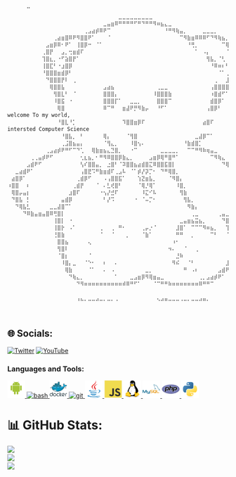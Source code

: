 
```

⠀⠀⠀⠀⠀⠉⠀⠀⠀⠀⠀⠀⠀⠀⠀⠀⠀⠀⠀⠀⠀⠀⠀⠀⠀⠀⠀⠀⠀⠀⠀⠀⠀⠀⠀⠀⠀⠀⠀⠀⠀⠀⠀⠀⠀⠀⠀⠀⠀⠀⠀⠀⠀⠀⠀⠀⠀⠀⠀⠀⠀⠀⠀⠀
⠀⠀⠀⠀⠀⠀⠀⠀⠀⠀⠀⠀⠀⠀⠀⠀⠀⠀⠀⠀⠀⠀⠀⠀⠀⠀⠀⠀⠀⣀⣀⣀⣀⣀⣀⣀⣀⣀⠀⠀⠀⠀⠀⠀⠀⠀⠀⠀⠀⠀⠀⠀⠀⠀⠀⠀⠀⠀⠀⠀⠀⠀⠀⠀
⠀⠀⠀⠀⠀⠀⠀⠀⠀⠀⠀⠀⠀⠀⠀⠀⠀⠀⠀⠀⠀⠀⠀⠀⠀⣀⣤⣶⠿⠛⠛⠛⠛⠋⠛⠙⠛⠛⠻⠶⣦⣄⣀⠀⠀⠀⠀⠀⠀⠀⠀⠀⠀⠀⠀⠀⠀⠀⠀⠀⠀⠀⠀⠀
⠀⠀⠀⠀⠀⠀⠀⠀⠀⠀⠀⠀⠀⠀⠀⠀⠀⠀⠀⠀⢀⣠⣴⡾⠿⠟⠉⠀⠀⠀⠀⠀⠀⠀⠀⠀⠀⠀⠀⠀⠀⠘⠛⠻⢷⣤⡀⠀⠀⠀⠀⣀⣀⣀⡀⠀⠀⠀⠀⠀⠀⠀⠀⠀
⠀⠀⠀⠀⠀⠀⠀⠀⠀⠀⠀⠀⢀⣴⣶⣿⠿⠟⠻⣿⣿⠟⠁⠀⠀⠀⠈⠀⠀⠀⠀⠀⠀⠀⠀⠀⠀⠀⠀⠀⠀⠀⠀⠀⠀⠉⠻⣷⣶⠿⠿⠿⠋⠙⠻⢷⣦⡀⠀⠀⠀⠀⠀⠀
⠀⠀⠀⠀⠀⠀⠀⠀⠀⠀⣠⣶⡿⠿⠂⠟⠁⠀⢸⣿⡿⠒⠀⠈⠁⠀⠀⠀⠀⠀⠀⠀⠀⠀⠀⠀⠀⠀⠀⠀⠀⠀⠀⠀⠀⠀⠀⠘⢛⡀⠀⠀⠀⠀⠀⠀⠉⢿⣶⡄⠀⠀⠀⠀
⠀⠀⠀⠀⠀⠀⠀⠀⠀⢀⣿⡟⠀⠀⣠⡀⢒⣶⣾⠏⠀⠀⠀⠀⠀⠀⠀⠀⠀⠀⠀⠀⠀⠀⠀⠀⠀⠀⠀⠀⠀⠀⠀⠀⠀⠀⠀⠀⠀⠁⠀⠠⡄⠀⠀⠀⠀⠈⢿⣿⡄⠀⠀⠀
⠀⠀⠀⠀⠀⠀⠀⠀⠀⢹⣿⣆⡀⠐⠋⣵⣿⡟⠁⠀⠀⠀⠀⠀⠀⠀⠀⠀⠀⠀⠀⠀⠀⠀⠀⠀⠀⠀⠀⠀⠀⠀⠀⠀⠀⠀⠀⠀⠀⠀⠀⠀⢻⣧⡀⠈⢃⠀⢸⣿⢃⠀⠀⠀
⠀⠀⠀⠀⠀⠀⠀⠀⠀⢸⣿⣏⠃⠐⣰⣿⡿⠀⠀⠀⠀⠀⠀⠀⠀⠀⠀⠀⠀⠀⠀⠀⠀⠀⠀⠀⠀⠀⠀⠀⠀⠀⠀⠀⠀⠀⠀⠀⠀⠀⠀⠀⠀⠘⠿⠶⠆⠃⢸⣿⣾⠀⠀⠀
⠀⠀⠀⠀⠀⠀⠀⠀⠀⠘⣿⣿⣿⣶⣾⡿⠃⠀⠀⠀⠀⠀⠀⠀⠀⠀⠀⠀⠀⠀⠀⠀⠀⠀⠀⠀⠀⠀⠀⠀⠀⠀⠀⠀⠀⠀⠀⠀⠀⠀⠀⠀⠀⠀⠀⠈⠁⢀⣾⣿⡏⠀⠀⠀
⠀⠀⠀⠀⠀⠀⠀⠀⠀⠀⠙⣿⣿⣿⡟⠇⠀⢀⠀⠀⠀⠀⠀⠀⠀⠀⠀⠀⠀⠀⠀⠀⠀⠀⠀⠀⠀⠀⠀⠀⠀⠀⠀⠀⠀⠀⠀⠀⠀⠀⠀⠀⠀⠀⢀⠀⠀⣸⣿⠟⠁⠀⠀⠀
⠀⠀⠀⠀⠀⠀⠀⠀⠀⠀⠀⢿⣿⣿⣧⠀⠀⠀⠀⠀⠀⠀⠀⠀⠀⣠⣴⣦⠀⠀⠀⠀⠀⠀⠀⠀⠀⠀⠀⢀⣀⣀⠀⠀⠀⠀⠀⠀⠀⠀⠀⠀⠀⢠⣿⣿⣿⣿⡁⠀⠀⠀⠀⠀
⠀⠀⠀⠀⠀⠀⠀⠀⠀⠀⠀⠀⢻⣿⣇⠃⠀⠈⠀⠀⠀⠀⠀⠀⠀⣿⣿⣿⡄⠀⠀⠀⠀⠀⠀⠀⠀⠀⠸⣿⣿⣿⣷⠀⠀⠀⠀⠀⠀⠀⠀⠀⠀⠰⣿⣾⠋⠁⠀⠀⠀⠀⠀⠀
⠀⠀⠀⠀⠀⠀⠀⠀⠀⠀⠀⠀⠸⣿⣯⠀⠐⠀⠀⠀⠀⠀⠀⠀⠀⣿⣿⣿⡏⠁⠀⠀⣀⣀⡀⠀⠀⠀⠀⣿⣿⣿⠉⠀⠀⠀⠀⠀⠀⠀⠀⠀⠀⣾⣿⡿⠁⠀⠀⠀⠀⠀⠀⠀
⠀⠀⠀⠀⠀⠀⠀⠀⠀⠀⠀⠀⠀⢿⣿⠀⠀⠀⠀⠀⠀⠀⠀⠀⠀⠿⠉⠛⠀⠀⣶⣼⠟⡛⠻⣷⡤⠀⠀⠘⠋⠁⠀⠀⠀⠀⠀⠀⠀⠀⠀⠀⢠⣿⡿⠃⠀⠀⠀⠀⠀⠀⠀⠀hello, welcome To my world, 
⠀⠀⠀⠀⠀⠀⠀⠀⠀⠀⠀⠀⠀⠘⣿⣇⠘⡁⠀⠀⠀⠀⠀⠀⠀⠀⠀⠀⠀⠀⠹⣿⣿⣶⡿⠏⠀⠀⠀⠀⠀⠀⠀⠀⠀⠀⠀⠀⠀⠀⠀⣴⣿⠏⠀⠀⠀⠀⠀⠀⠀⠀⠀⠀Im intersted Computer Science 
⠀⠀⠀⠀⠀⠀⠀⠀⠀⠀⠀⠀⠀⠀⠘⣿⣧⡀⠀⠃⠀⠀⠀⠀⠀⢿⡄⠀⠀⠀⠀⠈⢻⣿⠀⠀⠀⠀⠀⠀⠀⠀⠀⠀⠀⠀⠀⠀⠀⣀⣼⡿⠉⠁⠀⠀⠀⠀⠀⠀⠀⠀⠀⠀       
⠀⠀⠀⠀⠀⠀⠀⠀⠀⠀⠀⠀⠀⠀⢀⣨⣿⣦⣤⡄⠀⠀⠀⠀⠀⠈⢻⣄⡀⠀⠀⠀⠸⣿⢢⠄⠀⠀⠀⠀⠀⠀⠀⠀⠀⠀⠘⣷⣾⣿⡁⠀⠀⠀⠀⠀⠀⠀⠀⠀⠀⠀⠀⠀
⠀⠀⠀⠀⠀⠀⠀⠀⠀⠀⢀⣠⣴⡾⠟⠛⠋⠉⠙⢁⠀⠀⢿⣷⣶⣦⣄⣙⣿⡀⠀⠀⠐⠉⠀⠀⠀⠀⠀⠀⣀⣀⣀⣀⡀⠀⠀⠉⠉⠛⠻⠷⢶⣤⣀⠀⠀⠀⠀⠀⠀⠀⠀⠀
⠀⠀⠀⠀⠀⠀⢀⢀⣤⡾⠟⠋⠀⠀⠀⠀⠀⠀⠀⢂⣆⣦⡀⠂⠛⠻⠿⣿⣿⡿⣷⣄⡀⠀⠀⠀⠀⣠⣶⡿⢿⠛⣿⠛⠁⠀⠀⠀⠀⠀⠀⠀⠀⠉⠻⢷⣄⠀⠀⠀⠀⠀⠀⠀
⠀⠀⠀⠀⠀⣠⣾⠟⠋⠀⠀⠀⠀⠀⠀⠀⠀⠀⠀⢣⠎⣿⣿⣤⡀⠀⣐⣿⠃⠈⠽⣿⣿⣦⣴⣾⣿⣍⠿⣿⣿⣯⣿⡇⠀⠀⠀⠀⠀⠀⠀⠀⠀⠀⠀⠀⠙⢿⣦⣀⠀⠀⠀⠀
⠀⠀⣀⣴⣾⠟⠁⠀⠀⠀⠀⠀⠀⠀⠀⠀⠀⠀⠀⢠⣿⣟⠩⠛⣷⣶⣾⠏⢀⣠⠧⠀⠈⠁⡾⡜⡽⡉⠂⠀⠙⠛⢿⣿⡀⠀⠀⠀⠀⠀⠀⠀⠀⠀⠀⠀⠀⠀⠉⢻⣦⣄⠀⠀
⠀⣴⣿⡿⠁⠀⠀⠀⠀⠀⠀⠀⠀⠀⠀⠀⠀⠀⢀⣾⡿⠋⠀⠀⠀⠠⢠⣿⣿⣯⠁⠀⠀⠀⢱⣝⣶⣧⡀⠀⠀⠀⠈⠻⣿⡄⠀⠀⠀⠀⠀⠀⠀⠀⠀⠀⠀⠀⠀⠀⠘⠿⣧⠀
⠰⣿⣿⠀⠀⠆⠀⠀⠀⠀⠀⠀⠀⠀⠀⠀⠀⢀⣾⡟⠀⠀⠀⠈⠀⠄⣃⢞⣿⠃⠀⠀⠀⠀⠈⢿⡘⢿⠁⠀⠀⠀⠀⠀⠸⣿⡀⠀⠀⠀⠀⠀⠀⠀⠀⠀⠀⠀⠀⠀⠀⠀⢻⣧
⠀⢿⣿⡤⣤⡆⠀⠀⠀⠀⠀⠀⠀⠀⠀⠀⣰⣿⠏⠀⠀⠀⠀⠀⠐⢢⡜⣚⠏⠀⠀⠀⠀⠀⠀⠸⣍⠊⠧⠀⠀⠀⠀⠀⠀⢻⣷⠀⠀⠀⠀⠀⠀⠀⠀⠀⠀⠀⠀⠀⠀⠀⢸⣷
⠀⠙⣿⣧⠀⡃⠀⠀⠀⠀⠀⠀⠀⠀⣤⣾⡿⠀⠀⠀⠀⠀⠀⠀⠀⠃⡜⠩⠀⠀⠀⠀⠀⠐⠀⠈⠤⡉⠂⠀⠀⠀⠀⠀⠀⠀⢻⣧⡀⠀⠀⠀⠀⠀⠀⠀⠀⠀⠀⠀⠀⢀⣼⣿
⠀⠀⠙⢿⣧⣃⠀⠀⠀⠀⠀⣀⣀⣼⣿⠉⠁⠀⠀⠀⠀⠀⠀⠀⠀⠀⠀⠀⠀⠀⠀⠀⠀⠀⠀⠀⠀⠀⠀⠀⠀⠀⠀⠀⠀⠀⠀⠻⣷⡄⠀⠀⠀⠀⠀⠀⠀⠀⠀⠀⠀⣼⣿⡏
⠀⠀⠀⠀⠙⠿⣷⣤⣶⣤⣿⠿⢛⣿⡇⠀⠀⠀⠀⠀⠀⠀⠀⠀⠀⠀⠀⠀⠀⠀⠀⠀⠀⠀⠀⠀⠀⠀⠀⠀⠀⠀⠀⠀⠀⠀⠀⠀⢀⣀⠀⠀⠀⠀⠀⢀⣤⣀⣀⣤⣾⡿⠛⠀
⠀⠀⠀⠀⠀⠀⠀⠀⠀⠀⠀⠀⢸⣿⡇⠀⠐⠀⠀⠀⠀⠀⠀⠀⠀⠀⠀⠀⠀⠀⠀⠀⠀⠀⠀⠀⠀⠀⠀⠀⠀⠀⠀⠀⠀⣀⣤⣶⣦⣭⣦⡀⠀⠀⠀⠀⠙⣿⣿⠿⠃⠀⠀⠀
⠀⠀⠀⠀⠀⠀⠀⠀⠀⠀⠀⠀⢸⣿⡗⠀⠠⠁⠀⠀⠀⠀⠀⠀⢀⠀⠀⢀⠀⠛⠂⠀⠀⠀⠀⢀⡤⡐⠈⠀⠀⠀⠀⠀⣸⣿⠁⠀⠉⠉⠉⠻⠶⣦⡀⠀⠀⢹⣯⡀⠀⠀⠀⠀
⠀⠀⠀⠀⠀⠀⠀⠀⠀⠀⠀⠀⢘⣿⣷⠀⠀⠀⠀⠀⠀⠀⠀⠀⠈⠀⠀⠈⠀⠀⠀⡀⠀⠀⠀⠈⣷⠁⠀⠀⠀⠀⠀⠀⠛⠛⠀⠀⡀⠀⠀⠀⠀⠉⠃⠀⠀⠈⣿⣇⡄⠀⠀⠀
⠀⠀⠀⠀⠀⠀⠀⠀⠀⠀⠀⠀⠀⣿⣿⣦⠀⠀⠀⠀⠀⢄⠀⠀⠀⠀⠀⠀⠀⠀⠀⠀⠀⠀⠀⠀⠀⠀⠀⠀⠀⠀⠀⠰⠂⠀⠀⠀⠀⠀⠀⠀⠀⠀⠀⠀⠀⠀⢸⣿⣇⠀⠀⠀
⠀⠀⠀⠀⠀⠀⠀⠀⠀⠀⠀⠀⠀⢻⣿⠇⠀⠀⠀⠀⠀⠀⠀⠀⠀⠀⠀⠀⠀⠀⠀⠀⠀⠀⠀⠀⠀⠀⠀⠀⠀⠀⠲⠄⠀⠀⠈⠀⠀⢀⠀⠀⠀⠀⠀⠀⠀⠀⣾⣿⣿⠀⠀⠀
⠀⠀⠀⠀⠀⠀⠀⠀⠀⠀⠀⠀⠀⠈⣿⡆⠀⠀⠀⠀⠀⠈⠀⠀⠀⠀⠀⠀⠀⠀⠀⠀⠀⠀⠀⠀⠀⠀⠀⠀⠀⠀⠀⠀⣘⠷⠀⠀⠀⠀⠀⠀⠀⠀⠀⠀⠀⠀⣿⣿⠏⠀⠀⠀
⠀⠀⠀⠀⠀⠀⠀⠀⠀⠀⠀⠀⠀⠀⠸⣿⡄⣀⠀⠀⠈⠑⠂⠀⠀⠆⠀⠀⠄⠀⠀⠀⠀⠀⠀⠀⠀⠀⠀⠀⠀⠀⠀⠻⠮⠀⠀⠈⠃⠀⠀⠀⠀⠀⠀⠀⠀⣸⡟⠁⠀⠀⠀⠀
⠀⠀⠀⠀⠀⠀⠀⠀⠀⠀⠀⠀⠀⠀⠀⢿⣷⠀⠀⠀⠀⠈⠁⠀⠀⠄⠀⠠⠀⠀⠀⠀⠀⠀⠀⠀⣀⡀⠀⠀⠀⠀⠀⠀⠀⠀⠛⠀⠠⠆⠀⠀⠀⠀⠀⣠⣾⠟⠁⠀⠀⠀⠀⠀
⠀⠀⠀⠀⠀⠀⠀⠀⠀⠀⠀⠀⠀⠀⠀⠀⠙⢷⣄⡀⠀⠀⠀⠀⠀⠀⠀⠀⠁⠀⠀⠀⣀⣠⣶⡿⠻⢿⣶⣤⣀⠀⠀⠀⠀⠀⠀⠀⠀⠀⢀⡀⣠⣴⡾⠟⠁⠀⠀⠀⠀⠀⠀⠀
⠀⠀⠀⠀⠀⠀⠀⠀⠀⠀⠀⠀⠀⠀⠀⠀⠀⠀⠙⠻⠶⠶⠶⠶⠶⠶⠶⠶⠶⠶⠾⠿⠛⠋⠁⠀⠀⠀⠈⠉⠛⠛⠷⠶⠶⠶⠶⠶⠶⠶⠿⠛⠛⠉⠀⠀⠀⠀⠀⠀⠀⠀⠀⠀
⠀⠀⠀⠀⠀⠀⠀⠀⠀⠀⠀⠀⠀⠀⠀⠀⠀⠀⠀⠀⠀⠀⠀⠀⠀⠀⠀⠀⠀⠀⠀⠀⠀⠀⠀⠀⠀⠀⠀⠀⠀⠀⠀⠀⠀⠀⠀⠀⠀⠀⠀⠀⠀⠀⠀⠀⠀⠀⠀⠀⠀⠀⠀⠀
⠀⠀⠀⠀⠀⠀⠀⠀⠀⠀⠀⠀⠀⠀⠀⠀⠀⠀⢠⣄⡀⣀⣀⣠⣀⡀⣀⡀⢀⠀⠀⠀⠀⠀⠀⠀⠀⠀⠀⢄⣠⣤⣀⣀⣀⢀⣀⡀⣀⣀⣠⣤⡀⠀⠀⠀⠀⠀⠀⠀⠀⠀⠀⠀

⠀⠀⠀⠀⠀⠀⠀⠀⠀⠀⠀⠀⠀⠀⠀⠀⠀⠀⠀⠀⠀⠀⠀⠀⠀⠀⠀⠀⠀
```
## 🌐 Socials:
[![Twitter](https://img.shields.io/badge/Twitter-%231DA1F2.svg?logo=Twitter&logoColor=white)](https://twitter.com/@khawla-abdulsattar) [![YouTube](https://img.shields.io/badge/YouTube-%23FF0000.svg?logo=YouTube&logoColor=white)](https://youtube.com/@BugsWired) 

<h3 align="left">Languages and Tools:</h3>
<p align="left"> <a href="https://developer.android.com" target="_blank" rel="noreferrer"> <img src="https://raw.githubusercontent.com/devicons/devicon/master/icons/android/android-original-wordmark.svg" alt="android" width="40" height="40"/> </a> <a href="https://www.gnu.org/software/bash/" target="_blank" rel="noreferrer"> <img src="https://www.vectorlogo.zone/logos/gnu_bash/gnu_bash-icon.svg" alt="bash" width="40" height="40"/> </a> <a href="https://www.docker.com/" target="_blank" rel="noreferrer"> <img src="https://raw.githubusercontent.com/devicons/devicon/master/icons/docker/docker-original-wordmark.svg" alt="docker" width="40" height="40"/> </a>  <a href="https://git-scm.com/" target="_blank" rel="noreferrer"> <img src="https://www.vectorlogo.zone/logos/git-scm/git-scm-icon.svg" alt="git" width="40" height="40"/> </a> <a href="https://www.java.com" target="_blank" rel="noreferrer"> <img src="https://raw.githubusercontent.com/devicons/devicon/master/icons/java/java-original.svg" alt="java" width="40" height="40"/> </a> <a href="https://developer.mozilla.org/en-US/docs/Web/JavaScript" target="_blank" rel="noreferrer"> <img src="https://raw.githubusercontent.com/devicons/devicon/master/icons/javascript/javascript-original.svg" alt="javascript" width="40" height="40"/> </a> <a href="https://www.linux.org/" target="_blank" rel="noreferrer"> <img src="https://raw.githubusercontent.com/devicons/devicon/master/icons/linux/linux-original.svg" alt="linux" width="40" height="40"/> <a href="https://www.mysql.com/" target="_blank" rel="noreferrer"> <img src="https://raw.githubusercontent.com/devicons/devicon/master/icons/mysql/mysql-original-wordmark.svg" alt="mysql" width="40" height="40"/> </a> <a href="https://www.php.net" target="_blank" rel="noreferrer"> <img src="https://raw.githubusercontent.com/devicons/devicon/master/icons/php/php-original.svg" alt="php" width="40" height="40"/> </a> <a href="https://www.python.org" target="_blank" rel="noreferrer"> <img src="https://raw.githubusercontent.com/devicons/devicon/master/icons/python/python-original.svg" alt="python" width="40" height="40"/> </a> </p>


# 📊 GitHub Stats:
![](https://github-readme-stats.vercel.app/api?username=khawla-abdulsattar&theme=gotham&hide_border=false&include_all_commits=false&count_private=false)<br/>
![](https://github-readme-streak-stats.herokuapp.com/?user=khawla-abdulsattar&theme=gotham&hide_border=false)<br/>
![](https://github-readme-stats.vercel.app/api/top-langs/?username=khawla-abdulsattar&theme=gotham&hide_border=false&include_all_commits=false&count_private=false&layout=compact)

<!-- Proudly created with GPRM ( https://gprm.itsvg.in ) -->




